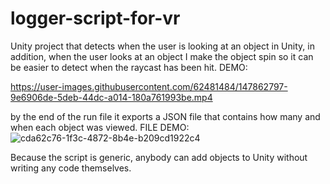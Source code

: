 # logger-script-for-vr
Unity project that detects when the user is looking at an object in Unity,
in addition, when the user looks at an object I make the object spin so it can be easier to detect when the raycast has been hit.
DEMO: 


https://user-images.githubusercontent.com/62481484/147862797-9e6906de-5deb-44dc-a014-180a761993be.mp4


by the end of the run file it exports a JSON file that contains how many and when each object was viewed.
FILE DEMO:
![cda62c76-1f3c-4872-8b4e-b209cd1922c4](https://user-images.githubusercontent.com/62481484/147862798-f979b80f-dc74-4bbb-aabe-59b44c2a286d.jpg)


Because the script is generic, anybody can add objects to Unity without writing any code themselves.
